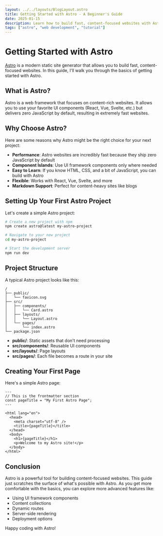 ```yaml
---
layout: ../../layouts/BlogLayout.astro
title: Getting Started with Astro - A Beginner's Guide
date: 2025-01-15
description: Learn how to build fast, content-focused websites with Astro. This beginner's guide will help you get started with this powerful static site generator.
tags: ["astro", "web development", "tutorial"]
---
```


# Getting Started with Astro

[Astro](https://astro.build) is a modern static site generator that allows you to build fast, content-focused websites. In this guide, I'll walk you through the basics of getting started with Astro.

## What is Astro?

Astro is a web framework that focuses on content-rich websites. It allows you to use your favorite UI components (React, Vue, Svelte, etc.) but delivers zero JavaScript by default, resulting in extremely fast websites.

## Why Choose Astro?

Here are some reasons why Astro might be the right choice for your next project:

- **Performance**: Astro websites are incredibly fast because they ship zero JavaScript by default
- **Component Islands**: Use UI framework components only where needed
- **Easy to Learn**: If you know HTML, CSS, and a bit of JavaScript, you can build with Astro
- **Flexible**: Works with React, Vue, Svelte, and more
- **Markdown Support**: Perfect for content-heavy sites like blogs

## Setting Up Your First Astro Project

Let's create a simple Astro project:

```bash
# Create a new project with npm
npm create astro@latest my-astro-project

# Navigate to your new project
cd my-astro-project

# Start the development server
npm run dev
```

## Project Structure

A typical Astro project looks like this:

```
/
├── public/
│   └── favicon.svg
├── src/
│   ├── components/
│   │   └── Card.astro
│   ├── layouts/
│   │   └── Layout.astro
│   └── pages/
│       └── index.astro
└── package.json
```

- **public/**: Static assets that don't need processing
- **src/components/**: Reusable UI components
- **src/layouts/**: Page layouts
- **src/pages/**: Each file becomes a route in your site

## Creating Your First Page

Here's a simple Astro page:

```astro
---
// This is the frontmatter section
const pageTitle = "My First Astro Page";
---

<html lang="en">
  <head>
    <meta charset="utf-8" />
    <title>{pageTitle}</title>
  </head>
  <body>
    <h1>{pageTitle}</h1>
    <p>Welcome to my Astro site!</p>
  </body>
</html>
```

## Conclusion

Astro is a powerful tool for building content-focused websites. This guide just scratches the surface of what's possible with Astro. As you get more comfortable with the basics, you can explore more advanced features like:

- Using UI framework components
- Content collections
- Dynamic routes
- Server-side rendering
- Deployment options

Happy coding with Astro!